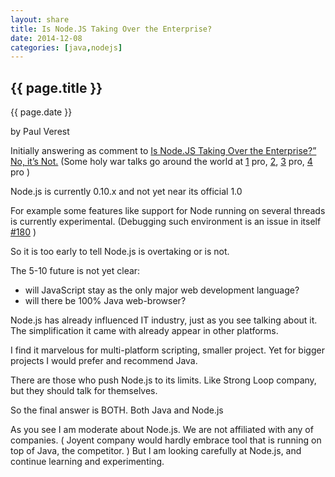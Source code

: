```yaml
---
layout: share
title: Is Node.JS Taking Over the Enterprise?
date: 2014-12-08
categories: [java,nodejs]
---
```



## {{ page.title }}

<p class="meta">{{ page.date }}</p> by Paul Verest

Initially answering as comment to 
[Is Node.JS Taking Over the Enterprise?” No, it’s Not.](http://blog.codenvy.com/response-node-js-taking-enterprise)
(Some holy war talks go around the world at
[1](http://www.nearform.com/nodecrunch/node-js-becoming-go-technology-enterprise/) pro,
[2](https://news.ycombinator.com/item?id=7397637),
[3](http://www.wintellect.com/blogs/dbanister/stop-fighting-node.js-in-the-enterprise) pro,
[4](http://blog.appfog.com/node-js-is-taking-over-the-enterprise-whether-you-like-it-or-not/) pro
)

Node.js is currently 0.10.x and not yet near its official 1.0

For example some features like support for Node running on several threads
is currently experimental. (Debugging such environment is an issue in itself
 [#180](https://github.com/Nodeclipse/nodeclipse-1/issues/180) )

So it is too early to tell Node.js is overtaking or is not.

The 5-10 future is not yet clear: 
- will JavaScript stay as the only major web development language?
- will there be 100% Java web-browser?

Node.js has already influenced IT industry, just as you see talking about it.
The simplification it came with already appear in other platforms.

I find it marvelous for  multi-platform scripting, smaller project.
Yet for bigger projects I would prefer and recommend Java.  

There are those who push Node.js to its limits. Like Strong Loop company, but they should talk for themselves.

So the final answer is BOTH. Both Java and Node.js

As you see I am moderate about Node.js. 
We are not affiliated with any of companies. 
( Joyent company would hardly embrace tool that is running on top of Java, the competitor. )
But I am looking carefully at Node.js, 
and continue learning and experimenting.
